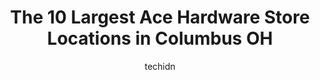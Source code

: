 ---
layout: ampstory
image: https://i0.wp.com/www.depkes.org/wp-content/uploads/2023/06/ace-hardware-0-in-columbus-oh-1685966001.jpeg?resize=640,853
author: techidn
featured: false
description: Discover the impressive array of Ace Hardware options in Columbus OH, where you can find 10 of the largest Ace Hardware establishments in the area. From renowned classics to hidden gems, Col
title: The 10 Largest Ace Hardware Store Locations in Columbus OH
cover:
   title: The 10 Largest Ace Hardware Store Locations in Columbus OH
   subtitle: Rickpate
   background: https://www.depkes.org/wp-content/uploads/2023/06/ace-hardware-0-in-columbus-oh-1685966001.jpeg

pages: 
 - layout: thirds
   top: <h1>#1 Zettler Hardware</h1>
   bottom: "<p>First time here. My grandfather comes here often. Very kind and friendly staff. I dont remember the name of the gentleman that assisted me and remade my key but he is </p>"
   background: https://www.depkes.org/wp-content/uploads/2023/06/ace-hardware-1-in-columbus-oh-1685966001.jpeg
   backgroundblur: true
 - layout: thirds
   top: <h1>#2 Groveport Ace Hardware</h1>
   bottom: "<p>726 Main St, Groveport, OH 43125, United States</p>"
   background: https://www.depkes.org/wp-content/uploads/2023/06/ace-hardware-2-in-columbus-oh-1685966002.jpeg
   cta:
      link: https://www.depkes.org/blog/the-10-largest-ace-hardware-store-locations-in-columbus-oh/
      text: The 10 Largest Ace Hardware Store Locations in Columbus OH
 - layout: thirds
   top: <h1>#3 Schreiner Ace Hardware</h1>
   bottom: "<p>1131 W 5th Ave, Columbus, OH 43212, United States</p>"
   background: https://www.depkes.org/wp-content/uploads/2023/06/ace-hardware-3-in-columbus-oh-1685966002.jpeg
   cta:
      link: https://www.depkes.org/blog/the-10-largest-ace-hardware-store-locations-in-columbus-oh/
      text: The 10 Largest Ace Hardware Store Locations in Columbus OH
 - layout: thirds
   top: <h1>#4 Beechwold Ace Hardware</h1>
   bottom: "<p>4591 N High St, Columbus, OH 43214, United States</p>"
   background: https://images.unsplash.com/photo-1614648718611-0635f29016cb?ixlib=rb-4.0.3&ixid=MnwxMjA3fDB8MHxwaG90by1wYWdlfHx8fGVufDB8fHx8&auto=format&fit=crop&w=640&h=853&q=80
   cta:
      link: https://www.depkes.org/blog/the-10-largest-ace-hardware-store-locations-in-columbus-oh/
      text: The 10 Largest Ace Hardware Store Locations in Columbus OH
 - layout: thirds
   top: <h1>#5 New Albany Ace Hardware</h1>
   bottom: "<p>5595 New Albany Rd W, New Albany, OH 43054, United States</p>"
   background: https://images.unsplash.com/photo-1534312527009-56c7016453e6?ixlib=rb-4.0.3&ixid=MnwxMjA3fDB8MHxwaG90by1wYWdlfHx8fGVufDB8fHx8&auto=format&fit=crop&w=640&h=853&q=80
   cta:
      link: https://www.depkes.org/blog/the-10-largest-ace-hardware-store-locations-in-columbus-oh/
      text: The 10 Largest Ace Hardware Store Locations in Columbus OH
 - layout: thirds
   top: <h1>#6 Zettler Hardware</h1>
   bottom: "<p>2150 Innis Rd, Columbus, OH 43224, United States</p>"
   background: https://images.unsplash.com/photo-1615749413727-825b59a857b5?ixlib=rb-4.0.3&ixid=MnwxMjA3fDB8MHxwaG90by1wYWdlfHx8fGVufDB8fHx8&auto=format&fit=crop&w=640&h=853&q=80
   cta:
      link: https://www.depkes.org/blog/the-10-largest-ace-hardware-store-locations-in-columbus-oh/
      text: The 10 Largest Ace Hardware Store Locations in Columbus OH
 - layout: thirds
   top: <h1>#7 Sunbury Ace Hardware</h1>
   bottom: "<p>300 W Granville St, Sunbury, OH 43074, United States</p>"
   background: https://images.unsplash.com/photo-1488554378835-f7acf46e6c98?ixlib=rb-4.0.3&ixid=MnwxMjA3fDB8MHxwaG90by1wYWdlfHx8fGVufDB8fHx8&auto=format&fit=crop&w=640&h=853&q=80
   cta:
      link: https://www.depkes.org/blog/the-10-largest-ace-hardware-store-locations-in-columbus-oh/
      text: The 10 Largest Ace Hardware Store Locations in Columbus OH
 - layout: thirds
   middle: Continue reading...
   background: https://images.unsplash.com/photo-1533735380053-eb8d0759b24a?ixlib=rb-4.0.3&ixid=MnwxMjA3fDB8MHxwaG90by1wYWdlfHx8fGVufDB8fHx8&auto=format&fit=crop&w=640&h=853&q=80
   cta:
      link: https://www.depkes.org/blog/the-10-largest-ace-hardware-store-locations-in-columbus-oh/
      text: The 10 Largest Ace Hardware Store Locations in Columbus OH
      
---